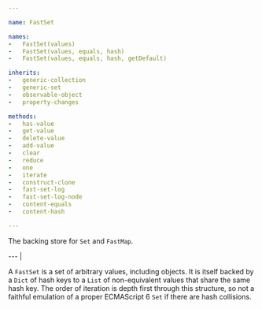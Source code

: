 ```yaml
---

name: FastSet

names:
-   FastSet(values)
-   FastSet(values, equals, hash)
-   FastSet(values, equals, hash, getDefault)

inherits:
-   generic-collection
-   generic-set
-   observable-object
-   property-changes

methods:
-   has-value
-   get-value
-   delete-value
-   add-value
-   clear
-   reduce
-   one
-   iterate
-   construct-clone
-   fast-set-log
-   fast-set-log-node
-   content-equals
-   content-hash

---
```


The backing store for `Set` and `FastMap`.

--- |

A `FastSet` is a set of arbitrary values, including objects.
It is itself backed by a `Dict` of hash keys to a `List` of non-equivalent
values that share the same hash key.
The order of iteration is depth first through this structure, so not a faithful
emulation of a proper ECMAScript 6 `Set` if there are hash collisions.

